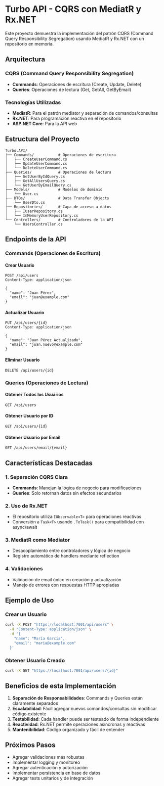 # Turbo API - CQRS con MediatR y Rx.NET

Este proyecto demuestra la implementación del patrón CQRS (Command Query Responsibility Segregation) usando MediatR y Rx.NET con un repositorio en memoria.

## Arquitectura

### CQRS (Command Query Responsibility Segregation)
- **Commands**: Operaciones de escritura (Create, Update, Delete)
- **Queries**: Operaciones de lectura (Get, GetAll, GetByEmail)

### Tecnologías Utilizadas
- **MediatR**: Para el patrón mediator y separación de comandos/consultas
- **Rx.NET**: Para programación reactiva en el repositorio
- **ASP.NET Core**: Para la API web

## Estructura del Proyecto

```
Turbo.API/
├── Commands/           # Operaciones de escritura
│   ├── CreateUserCommand.cs
│   ├── UpdateUserCommand.cs
│   └── DeleteUserCommand.cs
├── Queries/            # Operaciones de lectura
│   ├── GetUserByIdQuery.cs
│   ├── GetAllUsersQuery.cs
│   └── GetUserByEmailQuery.cs
├── Models/             # Modelos de dominio
│   └── User.cs
├── DTOs/               # Data Transfer Objects
│   └── UserDto.cs
├── Repositories/       # Capa de acceso a datos
│   ├── IUserRepository.cs
│   └── InMemoryUserRepository.cs
└── Controllers/        # Controladores de la API
    └── UsersController.cs
```

## Endpoints de la API

### Commands (Operaciones de Escritura)

#### Crear Usuario
```http
POST /api/users
Content-Type: application/json

{
  "name": "Juan Pérez",
  "email": "juan@example.com"
}
```

#### Actualizar Usuario
```http
PUT /api/users/{id}
Content-Type: application/json

{
  "name": "Juan Pérez Actualizado",
  "email": "juan.nuevo@example.com"
}
```

#### Eliminar Usuario
```http
DELETE /api/users/{id}
```

### Queries (Operaciones de Lectura)

#### Obtener Todos los Usuarios
```http
GET /api/users
```

#### Obtener Usuario por ID
```http
GET /api/users/{id}
```

#### Obtener Usuario por Email
```http
GET /api/users/email/{email}
```

## Características Destacadas

### 1. Separación CQRS Clara
- **Commands**: Manejan la lógica de negocio para modificaciones
- **Queries**: Solo retornan datos sin efectos secundarios

### 2. Uso de Rx.NET
- El repositorio utiliza `IObservable<T>` para operaciones reactivas
- Conversión a `Task<T>` usando `.ToTask()` para compatibilidad con async/await

### 3. MediatR como Mediator
- Desacoplamiento entre controladores y lógica de negocio
- Registro automático de handlers mediante reflection

### 4. Validaciones
- Validación de email único en creación y actualización
- Manejo de errores con respuestas HTTP apropiadas

## Ejemplo de Uso

### Crear un Usuario
```bash
curl -X POST "https://localhost:7001/api/users" \
  -H "Content-Type: application/json" \
  -d '{
    "name": "María García",
    "email": "maria@example.com"
  }'
```

### Obtener Usuario Creado
```bash
curl -X GET "https://localhost:7001/api/users/{id}"
```

## Beneficios de esta Implementación

1. **Separación de Responsabilidades**: Commands y Queries están claramente separados
2. **Escalabilidad**: Fácil agregar nuevos comandos/consultas sin modificar código existente
3. **Testabilidad**: Cada handler puede ser testeado de forma independiente
4. **Reactividad**: Rx.NET permite operaciones asíncronas y reactivas
5. **Mantenibilidad**: Código organizado y fácil de entender

## Próximos Pasos

- Agregar validaciones más robustas
- Implementar logging y monitoreo
- Agregar autenticación y autorización
- Implementar persistencia en base de datos
- Agregar tests unitarios y de integración 
